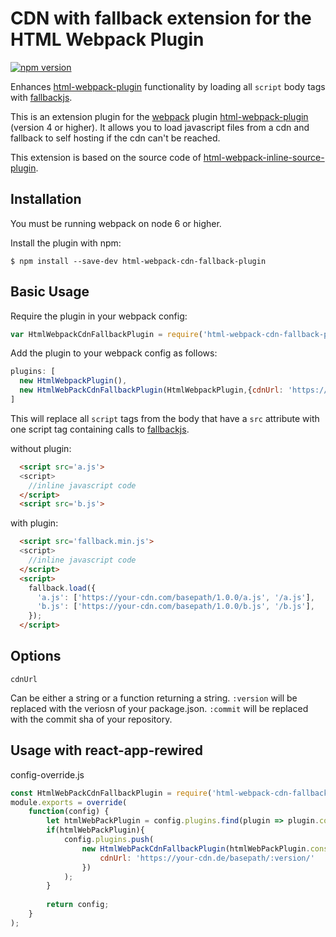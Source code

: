 CDN with fallback extension for the HTML Webpack Plugin
========================================
[![npm version](https://badge.fury.io/js/html-webpack-cdn-fallback-plugin.svg)](https://badge.fury.io/js/html-webpack-cdn-fallback-plugin)

Enhances [html-webpack-plugin](https://github.com/jantimon/html-webpack-plugin)
functionality by loading all `script` body tags with [fallbackjs](http://fallback.io/).

This is an extension plugin for the [webpack](http://webpack.github.io) plugin [html-webpack-plugin](https://github.com/jantimon/html-webpack-plugin) (version 4 or higher).  It allows you to load javascript files from a cdn and fallback to self hosting if the cdn can't be reached.


This extension is based on the source code of [html-webpack-inline-source-plugin](https://github.com/dustinjackson/html-webpack-inline-source-plugin). 

Installation
------------
You must be running webpack on node 6 or higher.

Install the plugin with npm:
```shell
$ npm install --save-dev html-webpack-cdn-fallback-plugin
```

Basic Usage
-----------
Require the plugin in your webpack config:

```javascript
var HtmlWebpackCdnFallbackPlugin = require('html-webpack-cdn-fallback-plugin');
```

Add the plugin to your webpack config as follows:

```javascript
plugins: [
  new HtmlWebpackPlugin(),
  new HtmlWebPackCdnFallbackPlugin(HtmlWebpackPlugin,{cdnUrl: 'https://your-cdn.com/basepath/:version/',})
]  
```

This will replace all `script` tags from the body that have a `src` attribute with one script tag containing calls to [fallbackjs](https://github.com/dustinjackson/html-webpack-inline-source-plugin).

without plugin:
```html
  <script src='a.js'>
  <script>
    //inline javascript code 
  </script>
  <script src='b.js'>
```

with plugin:
```html
  <script src='fallback.min.js'>
  <script>
    //inline javascript code 
  </script>
  <script>
    fallback.load({
      'a.js': ['https://your-cdn.com/basepath/1.0.0/a.js', '/a.js'],
      'b.js': ['https://your-cdn.com/basepath/1.0.0/b.js', '/b.js'],
    });
  </script>
```


Options
-------

`cdnUrl`

Can be either a string or a function returning a string. `:version` will be replaced with the veriosn of your package.json. `:commit` will be replaced with the commit sha of your repository. 


Usage with react-app-rewired
----------------------------

config-override.js
```javascript
const HtmlWebPackCdnFallbackPlugin = require('html-webpack-cdn-fallback-plugin');
module.exports = override(
    function(config) {
        let htmlWebPackPlugin = config.plugins.find(plugin => plugin.constructor.name==='HtmlWebpackPlugin');
        if(htmlWebPackPlugin){
            config.plugins.push(
                new HtmlWebPackCdnFallbackPlugin(htmlWebPackPlugin.constructor,{
                    cdnUrl: 'https://your-cdn.de/basepath/:version/'
                })
            );
        }
        
        return config;
    }
);

```
